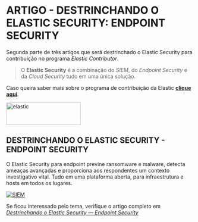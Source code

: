 # ARTIGO - DESTRINCHANDO O ELASTIC SECURITY: ENDPOINT SECURITY

Segunda parte de três artigos que será destrinchado o Elastic Security para contribuição no programa *Elastic Contributor*.

> O **Elastic Security** é a combinação do *SIEM*, do *Endpoint Security* e da *Cloud Security* tudo em uma única solução.

Caso queira saber mais sobre o programa de contribuição da Elastic [**clique aqui**](https://www.elastic.co/pt/community/contributor).

<a href="https://ibb.co/56cKBBj"><img src="https://i.ibb.co/XbJYSS5/elastic.png" alt="elastic" width="200" height="60" border="0"></a>

## DESTRINCHANDO O ELASTIC SECURITY - ENDPOINT SECURITY

O Elastic Security para endpoint previne ransomware e malware, detecta ameaças avançadas e proporciona aos respondentes um contexto investigativo vital. Tudo em uma plataforma aberta, para infraestrutura e hosts em todos os lugares.

<a href="https://ibb.co/VDdwPyF"><img src="https://i.ibb.co/2PwZf2z/SIEM.png" alt="SIEM" border="0"></a>

Se ficou interessado pelo tema, verifique o artigo completo em [*Destrinchando o Elastic Security — Endpoint Security*](https://medium.com/@rafael.mmedeiros/destrinchando-o-elastic-security-endpoint-security-79ac0f2d2930)

